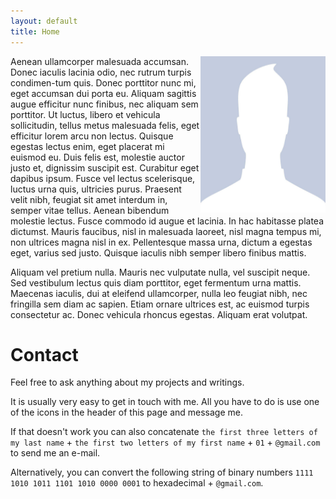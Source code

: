```yaml
---
layout: default
title: Home
---
```

<img align="right" width="200" height="250" src="assets/img/nopic.jpg">

Aenean ullamcorper malesuada accumsan. Donec iaculis lacinia odio, nec rutrum turpis condimen-tum quis. Donec porttitor nunc mi, eget accumsan dui porta eu. Aliquam sagittis augue efficitur nunc finibus, nec aliquam sem porttitor. Ut luctus, libero et vehicula sollicitudin, tellus metus malesuada felis, eget efficitur lorem arcu non lectus. Quisque egestas lectus enim, eget placerat mi euismod eu. Duis felis est, molestie auctor justo et, dignissim suscipit est. Curabitur eget dapibus ipsum. Fusce vel lectus scelerisque, luctus urna quis, ultricies purus. Praesent velit nibh, feugiat sit amet interdum in, semper vitae tellus. Aenean bibendum molestie lectus. Fusce commodo id augue et lacinia. In hac habitasse platea dictumst. Mauris faucibus, nisl in malesuada laoreet, nisl magna tempus mi, non ultrices magna nisl in ex. Pellentesque massa urna, dictum a egestas eget, varius sed justo. Quisque iaculis nibh semper libero finibus mattis.

Aliquam vel pretium nulla. Mauris nec vulputate nulla, vel suscipit neque. Sed vestibulum lectus quis diam porttitor, eget fermentum urna mattis. Maecenas iaculis, dui at eleifend ullamcorper, nulla leo feugiat nibh, nec fringilla sem diam ac sapien. Etiam ornare ultrices est, ac euismod turpis consectetur ac. Donec vehicula rhoncus egestas. Aliquam erat volutpat. 

# Contact

Feel free to ask anything about my projects and writings.

It is usually very easy to get in touch with me. All you have to do is use one of the icons in the header of this page and message me.

If that doesn't work you can also concatenate `the first three letters of my last name` + `the first two letters of my first name` + `01` + `@gmail.com` to send me an e-mail.

Alternatively, you can convert the following string of binary numbers `1111 1010 1011 1101 1010 0000 0001` to hexadecimal + `@gmail.com`.
